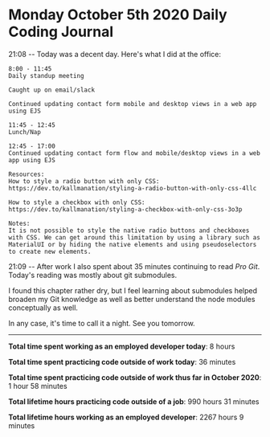 # Monday October 5th 2020 Daily Coding Journal

21:08 -- Today was a decent day. Here's what I did at the office:

```
8:00 - 11:45
Daily standup meeting

Caught up on email/slack

Continued updating contact form mobile and desktop views in a web app using EJS

11:45 - 12:45
Lunch/Nap

12:45 - 17:00
Continued updating contact form flow and mobile/desktop views in a web app using EJS

Resources:
How to style a radio button with only CSS:
https://dev.to/kallmanation/styling-a-radio-button-with-only-css-4llc

How to style a checkbox with only CSS:
https://dev.to/kallmanation/styling-a-checkbox-with-only-css-3o3p

Notes:
It is not possible to style the native radio buttons and checkboxes with CSS. We can get around this limitation by using a library such as MaterialUI or by hiding the native elements and using pseudoselectors to create new elements.
```

21:09 -- After work I also spent about 35 minutes continuing to read _Pro Git_. Today's reading was mostly about git submodules.

I found this chapter rather dry, but I feel learning about submodules helped broaden my Git knowledge as well as better understand the node modules conceptually as well.

In any case, it's time to call it a night. See you tomorrow.

---

**Total time spent working as an employed developer today**: 8 hours

**Total time spent practicing code outside of work today**: 36 minutes

**Total time spent practicing code outside of work thus far in October 2020**: 1 hour 58 minutes

**Total lifetime hours practicing code outside of a job**: 990 hours 31 minutes

**Total lifetime hours working as an employed developer**: 2267 hours 9 minutes

